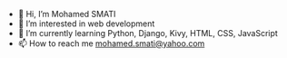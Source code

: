 - 👋 Hi, I’m Mohamed SMATI
- 👀 I’m interested in web development
- 🌱 I’m currently learning Python, Django, Kivy, HTML, CSS, JavaScript
- 📫 How to reach me mohamed.smati@yahoo.com

<!---
smatimed/smatimed is a ✨ special ✨ repository because its `README.md` (this file) appears on your GitHub profile.
You can click the Preview link to take a look at your changes.
--->
